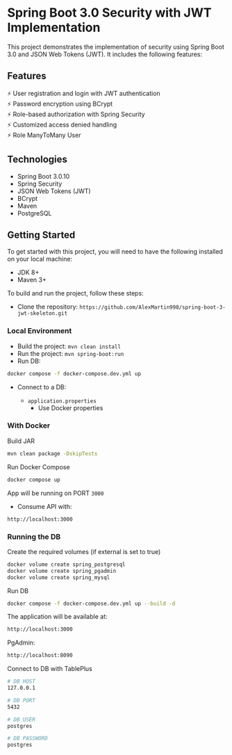 # Spring Boot 3.0 Security with JWT Implementation

This project demonstrates the implementation of security using Spring Boot 3.0 and JSON Web Tokens (JWT). It includes the following features:

## Features

⚡️ User registration and login with JWT authentication\
⚡️ Password encryption using BCrypt\
⚡️ Role-based authorization with Spring Security\
⚡️ Customized access denied handling\
⚡️ Role ManyToMany User

## Technologies

- Spring Boot 3.0.10
- Spring Security
- JSON Web Tokens (JWT)
- BCrypt
- Maven
- PostgreSQL

## Getting Started

To get started with this project, you will need to have the following installed on your local machine:

- JDK 8+
- Maven 3+

To build and run the project, follow these steps:

- Clone the repository: `https://github.com/AlexMartin998/spring-boot-3-jwt-skeleton.git`

### Local Environment

- Build the project: `mvn clean install`
- Run the project: `mvn spring-boot:run`
- Run DB:

```bash
docker compose -f docker-compose.dev.yml up
```

- Connect to a DB:

  - `application.properties`
    - Use Docker properties

### With Docker

Build JAR

```bash
mvn clean package -DskipTests
```

Run Docker Compose

```bash
docker compose up
```

App will be running on PORT `3000`

- Consume API with:

```
http://localhost:3000
```

### Running the DB

Create the required volumes (if external is set to true)

```bash
docker volume create spring_postgresql
docker volume create spring_pgadmin
docker volume create spring_mysql
```

Run DB

```bash
docker compose -f docker-compose.dev.yml up --build -d
```

The application will be available at:

```bash
http://localhost:3000
```

PgAdmin:

```bash
http://localhost:8090
```

Connect to DB with TablePlus

```bash
# DB HOST
127.0.0.1

# DB PORT
5432

# DB USER
postgres

# DB PASSWORD
postgres
```
